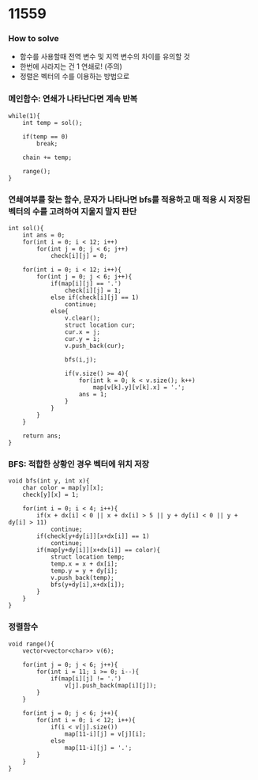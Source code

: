 # 11559
### How to solve
- 함수를 사용할때 전역 변수 및 지역 변수의 차이를 유의할 것
- 한번에 사라지는 건 1 연쇄로! (주의)
- 정렬은 벡터의 수를 이용하는 방법으로

### 메인함수: 연쇄가 나타난다면 계속 반복
    while(1){
        int temp = sol();

        if(temp == 0)
            break;
        
        chain += temp;

        range();
    }

### 연쇄여부를 찾는 함수, 문자가 나타나면 bfs를 적용하고 매 적용 시 저장된 벡터의 수를 고려하여 지울지 말지 판단
    int sol(){
        int ans = 0;
        for(int i = 0; i < 12; i++)
            for(int j = 0; j < 6; j++)
                check[i][j] = 0;

        for(int i = 0; i < 12; i++){
            for(int j = 0; j < 6; j++){
                if(map[i][j] == '.')
                    check[i][j] = 1;
                else if(check[i][j] == 1)
                    continue;
                else{
                    v.clear();
                    struct location cur;
                    cur.x = j;
                    cur.y = i;
                    v.push_back(cur);
                    
                    bfs(i,j);

                    if(v.size() >= 4){
                        for(int k = 0; k < v.size(); k++)
                            map[v[k].y][v[k].x] = '.';
                        ans = 1;
                    }
                }
            }
        }

        return ans;
    }

### BFS: 적합한 상황인 경우 벡터에 위치 저장
    void bfs(int y, int x){
        char color = map[y][x];
        check[y][x] = 1;

        for(int i = 0; i < 4; i++){
            if(x + dx[i] < 0 || x + dx[i] > 5 || y + dy[i] < 0 || y + dy[i] > 11)
                continue;
            if(check[y+dy[i]][x+dx[i]] == 1)
                continue;
            if(map[y+dy[i]][x+dx[i]] == color){
                struct location temp;
                temp.x = x + dx[i];
                temp.y = y + dy[i];
                v.push_back(temp);
                bfs(y+dy[i],x+dx[i]);
            }
        }
    }

### 정렬함수
    void range(){
        vector<vector<char>> v(6);

        for(int j = 0; j < 6; j++){
            for(int i = 11; i >= 0; i--){
                if(map[i][j] != '.')
                    v[j].push_back(map[i][j]);
            }
        }

        for(int j = 0; j < 6; j++){
            for(int i = 0; i < 12; i++){
                if(i < v[j].size())
                    map[11-i][j] = v[j][i];
                else
                    map[11-i][j] = '.';
            }
        }
    }